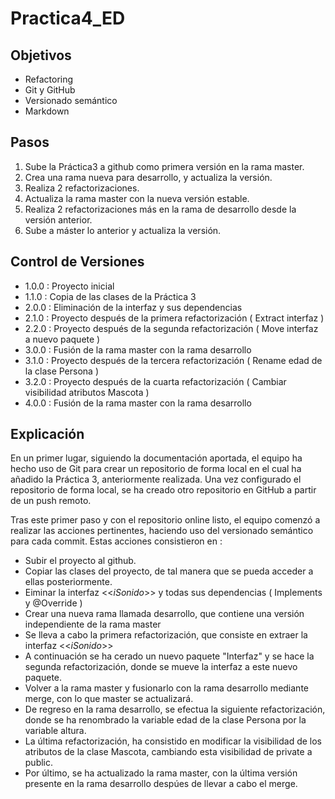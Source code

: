 # Practica4_ED

## Objetivos
* Refactoring
* Git y GitHub
* Versionado semántico
* Markdown

## Pasos
1. Sube la Práctica3 a github como primera versión en la rama master.
2. Crea una rama nueva para desarrollo, y actualiza la versión.
3. Realiza 2 refactorizaciones.
4. Actualiza la rama master con la nueva versión estable.
5. Realiza 2 refactorizaciones más en la rama de desarrollo desde la
versión anterior.
6. Sube a máster lo anterior y actualiza la versión.

## Control de Versiones
- 1.0.0 : Proyecto inicial
- 1.1.0 : Copia de las clases de la Práctica 3
- 2.0.0 : Eliminación de la interfaz y sus dependencias
- 2.1.0 : Proyecto después de la primera refactorización ( Extract interfaz )
- 2.2.0 : Proyecto después de la segunda refactorización ( Move interfaz a nuevo paquete )
- 3.0.0 : Fusión de la rama master con la rama desarrollo
- 3.1.0 : Proyecto después de la tercera refactorización ( Rename edad de la clase Persona )
- 3.2.0 : Proyecto después de la cuarta refactorización ( Cambiar visibilidad atributos Mascota )
- 4.0.0 : Fusión de la rama master con la rama desarrollo

## Explicación
En un primer lugar, siguiendo la documentación aportada, el equipo ha hecho uso de Git para crear un repositorio de forma local en el cual ha añadido la Práctica 3, anteriormente realizada. Una vez configurado el repositorio de forma local, se ha creado otro repositorio en GitHub a partir de un push remoto.

Tras este primer paso y con el repositorio online listo, el equipo comenzó a realizar las acciones pertinentes, haciendo uso del versionado semántico para cada commit. Estas acciones consistieron en :

- Subir el proyecto al github.
- Copiar las clases del proyecto, de tal manera que se pueda acceder a ellas posteriormente.
- Eiminar la interfaz <<*iSonido*>> y todas sus dependencias ( Implements y @Override )
- Crear una nueva rama llamada desarrollo, que contiene una versión independiente de la rama master
- Se lleva a cabo la primera refactorización, que consiste en extraer la interfaz <<*iSonido*>> 
- A continuación se ha cerado un nuevo paquete "Interfaz" y se hace la segunda refactorización, donde se mueve la interfaz a este nuevo paquete.
- Volver a la rama master y fusionarlo con la rama desarrollo mediante merge, con lo que master se actualizará.
- De regreso en la rama desarrollo, se efectua la siguiente refactorización, donde se ha renombrado la variable edad de la clase Persona por la variable altura.
- La última refactorización, ha consistido en modificar la visibilidad de los atributos de la clase Mascota, cambiando esta visibilidad de private a public.
- Por último, se ha actualizado la rama master, con la última versión presente en la rama desarrollo despúes de llevar a cabo el merge.
